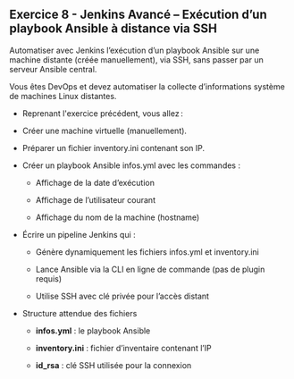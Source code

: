 ## Exercice 8 - Jenkins Avancé – Exécution d’un playbook Ansible à distance via SSH

Automatiser avec Jenkins l’exécution d’un playbook Ansible sur une machine distante (créée manuellement), via SSH, sans passer par un serveur Ansible central.

Vous êtes DevOps et devez automatiser la collecte d’informations système de machines Linux distantes.

- Reprenant l'exercice précédent, vous allez :

- Créer une machine virtuelle (manuellement).

- Préparer un fichier inventory.ini contenant son IP.

- Créer un playbook Ansible infos.yml avec les commandes :

    - Affichage de la date d’exécution

    - Affichage de l’utilisateur courant

    - Affichage du nom de la machine (hostname)

- Écrire un pipeline Jenkins qui :

    - Génère dynamiquement les fichiers infos.yml et inventory.ini

    - Lance Ansible via la CLI en ligne de commande (pas de plugin requis)

    - Utilise SSH avec clé privée pour l’accès distant

- Structure attendue des fichiers

    - **infos.yml** : le playbook Ansible

    - **inventory.ini** : fichier d’inventaire contenant l’IP

    - **id_rsa** : clé SSH utilisée pour la connexion

